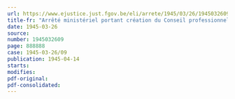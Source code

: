 ```yaml
---
url: https://www.ejustice.just.fgov.be/eli/arrete/1945/03/26/1945032609/justel
title-fr: "Arrêté ministériel portant création du Conseil professionnel du Commerce de gros en Produits textiles et Accessoires"
date: 1945-03-26
source:
number: 1945032609
page: 888888
case: 1945-03-26/09
publication: 1945-04-14
starts:
modifies:
pdf-original:
pdf-consolidated:
---
```


